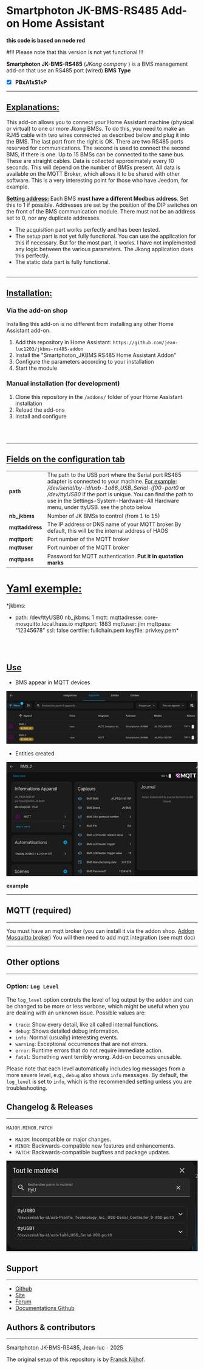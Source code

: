 # Smartphoton JK-BMS-RS485 Add-on Home Assistant 
**this code is based on node red**

#!!!   Please note that this version is not yet functional  !!!

**Smartphoton JK-BMS-RS485** (*JKong company*
) is a BMS management add-on that use an RS485 port (wired) 
**BMS Type**

* [x] **PBxA1xS1xP**

---
## <u>Explanations:</u>
This add-on allows you to connect your Home Assistant machine (physical or virtual) to one or more Jkong BMSs. 
To do this, you need to make an RJ45 cable with two wires connected as described below and plug it into the BMS. 
The last port from the right is OK. There are two RS485 ports reserved for communications. 
The second is used to connect the second BMS, if there is one. 
Up to 15 BMSs can be connected to the same bus. These are straight cables.
Data is collected approximately every 10 seconds. This will depend on the number of BMSs present.
All data is available on the MQTT Broker, which allows it to be shared with other software. This is a very interesting point for those who have Jeedom, for example.

<u>**Setting address:**</u>
Each BMS **must have a different Modbus address**. Set this to 1 if possible. Addresses are set by the position of the DIP switches on the front of the BMS communication module. There must not be an address set to 0, nor any duplicate addresses.

  * The acquisition part works perfectly and has been tested.
  * The setup part is not yet fully functional. You can use the application for this if necessary. But for the most part, it works. I have not implemented any logic between the various parameters. The Jkong application does this perfectly.
  * The static data part is fully functional.
<br /><br />
---
## <u>Installation:</u>

### Via the add-on shop

Installing this add-on is no different from installing any other Home Assistant add-on.

1. Add this repository in Home Assistant: `https://github.com/jean-luc1203/jkbms-rs485-addon`
2. Install the "Smartphoton_JKBMS RS485 Home Assistant Addon"
3. Configure the parameters according to your installation
4. Start the module

### Manual installation (for development)

1. Clone this repository in the `/addons/` folder of your Home Assistant installation
2. Reload the add-ons
3. Install and configure


<br /><br />


---
## <u>Fields on the configuration tab</u>
|                |                                                                                                                                                                                                                                                                                                                                                                                                                                                                                                                                                                                                  |
|----------------|--------------------------------------------------------------------------------------------------------------------------------------------------------------------------------------------------------------------------------------------------------------------------------------------------------------------------------------------------------------------------------------------------------------------------------------------------------------------------------------------------------------------------------------------------------------------------------------------------|
| **path**       | The path to the USB port where the Serial port RS485 adapter is connected to your machine. <u>For example</u>: */dev/serial/by-id/usb-1a86_USB_Serial-if00-port0* or */dev/ttyUSB0* if the port is unique. You can find the path to use in the Settings-System-Hardware-All Hardware menu, under ttyUSB. see the photo below                                                                                                                                                                                                                                                                     |
|  **nb_jkbms**  |                                                                                                                                                                                                                                                                                                                            Number of JK BMSs to control (from 1 to 15)                                                                                                                                                                                                                           |
| **mqttaddress**|                                                                                                                                                                                                                                                                                                                                                                      The IP address or DNS name of your MQTT broker.By default, this will be the internal address of HAOS                                                                                                                        |
|  **mqttport**: |                                                                                                                                                                                                                                                                                                                                                                                                                                                                         Port number of the MQTT broker                                                                                           |
|  **mqttuser**  |                                                                                                                                                                                                                                                                                                                                                                                                                                                                                                      Port number of the MQTT broker                                                              |
|  **mqttpass**  |                                                                                                                                                                                                                                                                                                                                                                                                                                                                                                                                   Password for MQTT authentication. **Put it in quotation marks**|

# <u>Yaml exemple:</u>


*jkbms:
  - path: /dev/ttyUSB0
    nb_jkbms: 1
mqtt:
  mqttadresse: core-mosquitto.local.hass.io
  mqttport: 1883
  mqttuser: jlm
  mqttpass: "12345678"
ssl: false
certfile: fullchain.pem
keyfile: privkey.pem*

<br /><br />
## <u>Use</u>

- BMS appear in MQTT devices

![BMS-in-MQTT-devices](images/JKBMS-in-MQTT-devices.png)

- Entities created

![JKBMS-entities](images/JKBMS-entities.png)

**example**


---
## MQTT (required)
---
You must have an mqtt broker (you can install it via the addon shop. [Addon Mosquitto broker][addon-mqtt])
You will then need to add mqtt integration (see mqtt doc)


---
## Other options
---
### Option: `Log Level`
The `log_level` option controls the level of log output by the addon and can
be changed to be more or less verbose, which might be useful when you are
dealing with an unknown issue. Possible values are:

- `trace`: Show every detail, like all called internal functions.
- `debug`: Shows detailed debug information.
- `info`: Normal (usually) interesting events.
- `warning`: Exceptional occurrences that are not errors.
- `error`: Runtime errors that do not require immediate action.
- `fatal`: Something went terribly wrong. Add-on becomes unusable.

Please note that each level automatically includes log messages from a
more severe level, e.g., `debug` also shows `info` messages. By default,
the `log_level` is set to `info`, which is the recommended setting unless
you are troubleshooting.


## Changelog & Releases
---

`MAJOR.MINOR.PATCH`

- `MAJOR`: Incompatible or major changes.
- `MINOR`: Backwards-compatible new features and enhancements.
- `PATCH`: Backwards-compatible bugfixes and package updates.

![USB Material select](images/USB-choice.png)

## Support
---
- [Github][depot-mqtt]
- [Site][site]
- [Forum][forum]
- [Documentations Github][documentation]


## Authors & contributors
---
Smartphoton JK-BMS-RS485, Jean-luc - 2025

The original setup of this repository is by [Franck Nijhof][frenck].




[addon-badge]: https://my.home-assistant.io/badges/supervisor_addon.svg
[addon-licence]: https://domosimple.eu/licence.php
[addon-config]: http://domosimple.eu/onduleur/
[addon]: https://my.home-assistant.io/redirect/supervisor_addon/?addon=a0d7b954_nodered&repository_url=https%3A%2F%2Fgithub.com%2Fhassio-addons%2Frepository
[addon-mqtt]: https://my.home-assistant.io/redirect/supervisor_addon/?addon=core_mosquitto&repository_url=https%3A%2F%2Fgithub.com%2Fhassio-addons%2Frepository
[depot-mqtt]: https://github.com/jean-luc1203/smartphoton-ha-addon/
[site]: https://smartphoton.fr/
[forum]: http://domosimple.eu/forum/
[documentation]: https://github.com/jean-luc1203/Smartphoton-Documentation
[alpine-packages]: https://pkgs.alpinelinux.org/packages
[contributors]: https://github.com/hassio-addons/addon-node-red/graphs/contributors
[discord-ha]: https://discord.gg/c5DvZ4e
[discord]: https://discord.me/hassioaddons
[forum]: https://community.home-assistant.io/t/home-assistant-community-add-on-node-red/55023?u=frenck
[frenck]: https://github.com/frenck
[issue]: https://github.com/hassio-addons/addon-node-red/issues
[node-red-nodes]: https://flows.nodered.org/?type=node&num_pages=1
[nodered-docs]: https://nodered.org/docs
[nodered]: https://nodered.org
[npm-packages]: https://www.npmjs.com
[reddit]: https://reddit.com/r/homeassistant
[releases]: https://github.com/hassio-addons/addon-node-red/releases
[semver]: http://semver.org/spec/v2.0.0.htm
